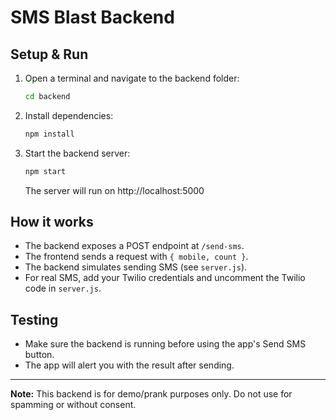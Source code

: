 # SMS Blast Backend

## Setup & Run

1. Open a terminal and navigate to the backend folder:
   ```sh
   cd backend
   ```
2. Install dependencies:
   ```sh
   npm install
   ```
3. Start the backend server:
   ```sh
   npm start
   ```
   The server will run on http://localhost:5000

## How it works
- The backend exposes a POST endpoint at `/send-sms`.
- The frontend sends a request with `{ mobile, count }`.
- The backend simulates sending SMS (see `server.js`).
- For real SMS, add your Twilio credentials and uncomment the Twilio code in `server.js`.

## Testing
- Make sure the backend is running before using the app's Send SMS button.
- The app will alert you with the result after sending.

---
**Note:** This backend is for demo/prank purposes only. Do not use for spamming or without consent.
